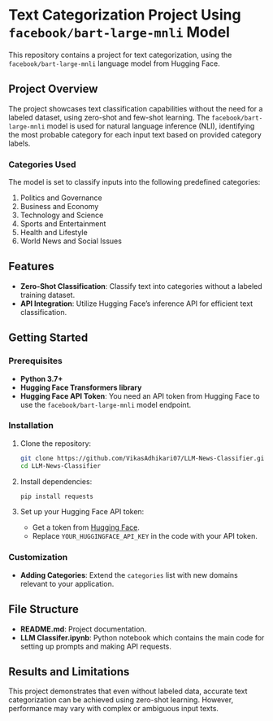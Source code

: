 # Text Categorization Project Using `facebook/bart-large-mnli` Model

This repository contains a project for text categorization, using the `facebook/bart-large-mnli` language model from Hugging Face.

## Project Overview

The project showcases text classification capabilities without the need for a labeled dataset, using zero-shot and few-shot learning. The `facebook/bart-large-mnli` model is used for natural language inference (NLI), identifying the most probable category for each input text based on provided category labels.

### Categories Used

The model is set to classify inputs into the following predefined categories:
1. Politics and Governance
2. Business and Economy
3. Technology and Science
4. Sports and Entertainment
5. Health and Lifestyle
6. World News and Social Issues

## Features

- **Zero-Shot Classification**: Classify text into categories without a labeled training dataset.
- **API Integration**: Utilize Hugging Face’s inference API for efficient text classification.

## Getting Started

### Prerequisites

- **Python 3.7+**
- **Hugging Face Transformers library**
- **Hugging Face API Token**: You need an API token from Hugging Face to use the `facebook/bart-large-mnli` model endpoint.

### Installation

1. Clone the repository:
   ```bash
   git clone https://github.com/VikasAdhikari07/LLM-News-Classifier.git
   cd LLM-News-Classifier
   ```
2. Install dependencies:
   ```bash
   pip install requests
   ```

3. Set up your Hugging Face API token:
   - Get a token from [Hugging Face](https://huggingface.co/settings/tokens).
   - Replace `YOUR_HUGGINGFACE_API_KEY` in the code with your API token.


### Customization

- **Adding Categories**: Extend the `categories` list with new domains relevant to your application.

## File Structure

- **README.md**: Project documentation.
- **LLM Classifer.ipynb**: Python notebook which contains the main code for setting up prompts and making API requests.

## Results and Limitations

This project demonstrates that even without labeled data, accurate text categorization can be achieved using zero-shot learning. However, performance may vary with complex or ambiguous input texts.
